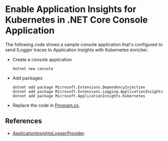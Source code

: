 # Enable Application Insights for Kubernetes in .NET Core Console Application

The following code shows a sample console application that's configured to send ILogger traces to Application Insights with Kubernetes enricher.

* Create a console application

    ```shell
    dotnet new console
    ```

* Add packages

    ```shell
    dotnet add package Microsoft.Extensions.DependencyInjection
    dotnet add package Microsoft.Extensions.Logging.ApplicationInsights
    dotnet add package Microsoft.ApplicationInsights.Kubernetes
    ```

* Replace the code in [Program.cs](Program.cs).

## References

* [ApplicationInsightsLoggerProvider](https://docs.microsoft.com/en-us/azure/azure-monitor/app/ilogger).
